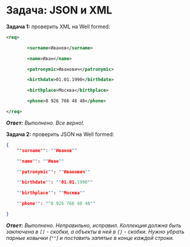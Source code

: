 # Задача: JSON и XML

**Задача 1:** проверить XML на Well formed:

```xml
<req>

        <surname>Иванов</surname>

        <name>Иван</name>

        <patronymic>Иванович</patronymic>

        <birthdate>01.01.1990</birthdate>

        <birthplace>Москва</birthplace>

        <phone>8 926 766 48 48</phone>

</req>
```

_**Ответ:** Выполнено. Все верно!._

**Задача 2:** проверить JSON на Well formed:

```json
{
    ""surname"": ""Иванов""

    ""name"": ""Иван""

    ""patronymic"": ""Иванович""

    ""birthdate"": ""01.01.1990""

    ""birthplace"": ""Москва""

    ""phone"": ""8 926 766 48 48""  

}
```

_**Ответ:** Выполнено. Неправильно, исправил. Коллекция должна быть заключена в `[]` - скобки, а объекты в ней в `{}` - скобки. Нужно убрать парные ковычки (`""`) и поставить запятые в конце каждой строки._
